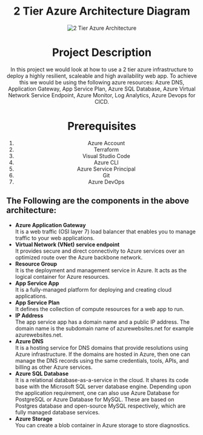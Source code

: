 <div style="text-align: center;">
  <h1> 2 Tier Azure Architecture Diagram</h1>
  <img src="https://ositauche.com/2TierAzureArchitecture2.jpg" alt="2 Tier Azure Architecture" style="max-width: 100%; height: auto;">
</div>
<div style="text-align: center;">
  <h1>Project Description</h1>
In this project we would look at how to use a 2 tier azure infrastructure to deploy a highly resilient, scaleable and high availability web app. To achieve this we would be using the following azure resources: Azure DNS, Application Gateway, App Service Plan, Azure SQL Database, Azure Virtual Network Service Endpoint, Azure Monitor, Log Analytics, Azure Devops for CICD.
</div>

<div style="text-align: center;">
  <h1>Prerequisites</h1>
    <ol>
  <li>Azure Account</li>
  <li>Terraform</li>
  <li>Visual Studio Code</li>
  <li>Azure CLI</li>
  <li>Azure Service Principal</li>
  <li>Git</li>
  <li>Azure DevOps</li>
</ol>

  </div>

<h2>The Following are the components in the above architecture:</h2>

<ul>
	<li>
    <strong>Azure Application Gateway</strong><br>
 It is a web traffic (OSI layer 7) load balancer that enables you to manage traffic to your web applications.
</li>

 <li>
    <strong>Virtual Network (VNet) service endpoint</strong><br>
 It provides secure and direct connectivity to Azure services over an optimized route over the Azure backbone network.
	 </li>
  <li>
    <strong>Resource Group</strong><br>
    It is the deployment and management service in Azure. It acts as the logical container for Azure resources.
  </li>
  <li>
    <strong>App Service App</strong><br>
    It is a fully-managed platform for deploying and creating cloud applications.
  </li>
  <li>
    <strong>App Service Plan</strong><br>
    It defines the collection of compute resources for a web app to run.
  </li>
  <li>
    <strong>IP Address</strong><br>
    The app service app has a domain name and a public IP address. The domain name is the subdomain name of azurewebsites.net for example azurewebsites.net.
  </li>
  <li>
    <strong>Azure DNS</strong><br>
    It is a hosting service for DNS domains that provide resolutions using Azure infrastructure. If the domains are hosted in Azure, then one can manage the DNS records using the same credentials, tools, APIs, and billing as other Azure services.
  </li>
  <li>
    <strong>Azure SQL Database</strong><br>
    It is a relational database-as-a-service in the cloud. It shares its code base with the Microsoft SQL server database engine. Depending upon the application requirement, one can also use Azure Database for PostgreSQL or Azure Database for MySQL. These are based on Postgres database and open-source MySQL respectively, which are fully managed database services.
  </li>
  <li>
    <strong>Azure Storage</strong><br>
    You can create a blob container in Azure storage to store diagnostics.
  </li>
</ul>

	

